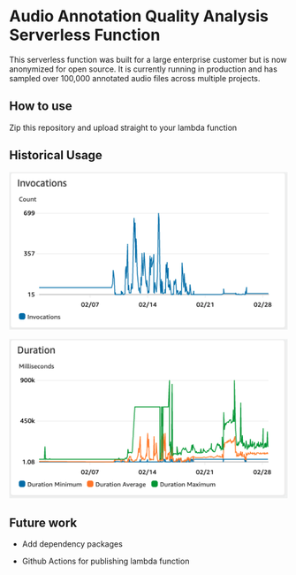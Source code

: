 #  Audio Annotation Quality Analysis Serverless Function
 
 This serverless function was built for a large enterprise customer but is now anonymized for open source.
 It is currently running in production and has sampled over 100,000 annotated audio files across multiple projects.
 
 ## How to use
 
 Zip this repository and upload straight to your lambda function
 
 ## Historical Usage
 ![Invocations](invocations.png)

 ![Duration](duration.png)

  ## Future work
 
 * Add dependency packages 
 
 * Github Actions for publishing lambda function
 
